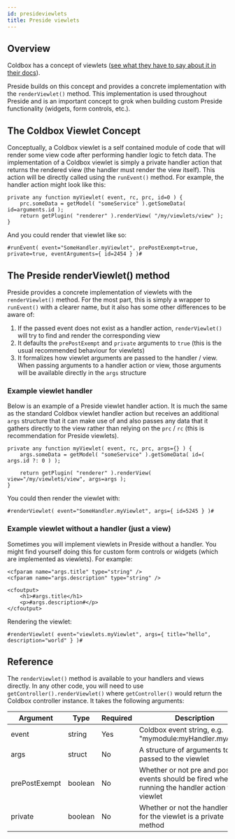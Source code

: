 ```yaml
---
id: presideviewlets
title: Preside viewlets
---
```


## Overview

Coldbox has a concept of viewlets ([see what they have to say about it in their docs](http://wiki.coldbox.org/wiki/Layouts-Views.cfm)). 

Preside builds on this concept and provides a concrete implementation with the `renderViewlet()` method. This implementation is used throughout Preside and is an important concept to grok when building custom Preside functionality (widgets, form controls, etc.).

## The Coldbox Viewlet Concept

Conceptually, a Coldbox viewlet is a self contained module of code that will render some view code after performing handler logic to fetch data. The implementation of a Coldbox viewlet is simply a private handler action that returns the rendered view (the handler must render the view itself). This action will be directly called using the `runEvent()` method. For example, the handler action might look like this:

```luceescript
private any function myViewlet( event, rc, prc, id=0 ) {
    prc.someData = getModel( "someService" ).getSomeData( id=arguments.id );
    return getPlugin( "renderer" ).renderView( "/my/viewlets/view" );
}
```

And you could render that viewlet like so:

```lucee
#runEvent( event="SomeHandler.myViewlet", prePostExempt=true, private=true, eventArguments={ id=2454 } )#
```

## The Preside renderViewlet() method

Preside provides a concrete implementation of viewlets with the `renderViewlet()` method. For the most part, this is simply a wrapper to `runEvent()` with a clearer name, but it also has some other differences to be aware of:

1. If the passed event does not exist as a handler action, `renderViewlet()` will try to find and render the corresponding view
2. It defaults the `prePostExempt` and `private` arguments to `true` (this is the usual recommended behaviour for viewlets)
3. It formalizes how viewlet arguments are passed to the handler / view. When passing arguments to a handler action or view, those arguments will be available directly in the `args` structure

### Example viewlet handler

Below is an example of a Preside viewlet handler action. It is much the same as the standard Coldbox viewlet handler action but receives an additional `args` structure that it can make use of and also passes any data that it gathers directly to the view rather than relying on the `prc` / `rc` (this is recommendation for Preside viewlets).

```luceescript
private any function myViewlet( event, rc, prc, args={} ) {
    args.someData = getModel( "someService" ).getSomeData( id=( args.id ?: 0 ) );
 
    return getPlugin( "renderer" ).renderView( view="/my/viewlets/view", args=args );
}
```

You could then render the viewlet with:

```lucee
#renderViewlet( event="SomeHandler.myViewlet", args={ id=5245 } )#
```

### Example viewlet without a handler (just a view)

Sometimes you will implement viewlets in Preside without a handler. You might find yourself doing this for custom form controls or widgets (which are implemented as viewlets). For example:

```lucee
<cfparam name="args.title" type="string" /> 
<cfparam name="args.description" type="string" />
 
<cfoutput>
    <h1>#args.title</h1>
    <p>#args.description#</p>
</cfoutput>
```

Rendering the viewlet:

```lucee
#renderViewlet( event="viewlets.myViewlet", args={ title="hello", description="world" } )#
```

## Reference

The `renderViewlet()` method is available to your handlers and views directly. In any other code, you will need to use `getController().renderViewlet()` where `getController()` would return the Coldbox controller instance. It takes the following arguments:

<div class="table-responsive">
    <table class="table">
        <thead>
            <tr>
                <th>Argument</th>
                <th>Type</th>
                <th>Required</th>
                <th>Description</th>
            </tr>
        </thead>
        <tbody>
            <tr><td>event</td>         <td>string</td>  <td>Yes</td> <td>Coldbox event string, e.g. "mymodule:myHandler.myAction"</td></tr>
            <tr><td>args</td>          <td>struct</td>  <td>No</td>  <td>A structure of arguments to be passed to the viewlet</td></tr>
            <tr><td>prePostExempt</td> <td>boolean</td> <td>No</td>  <td>Whether or not pre and post events should be fired when running the handler action for the viewlet</td></tr>
            <tr><td>private</td>       <td>boolean</td> <td>No</td>  <td>Whether or not the handler action for the viewlet is a private method</td></tr>
        </tbody>
    </table>
</div>
